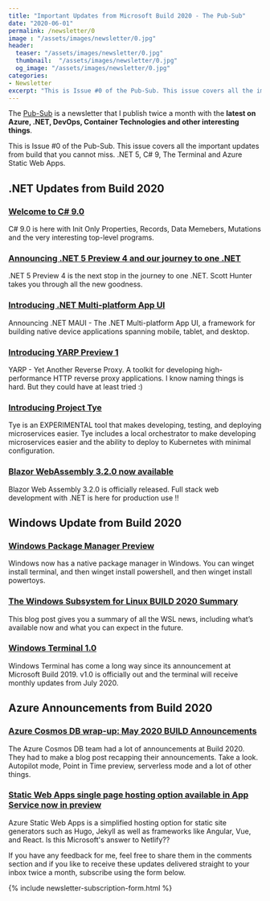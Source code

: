 ```yaml
---
title: "Important Updates from Microsoft Build 2020 - The Pub-Sub"
date: "2020-06-01"
permalink: /newsletter/0
image : "/assets/images/newsletter/0.jpg"
header:
  teaser: "/assets/images/newsletter/0.jpg"
  thumbnail:  "/assets/images/newsletter/0.jpg"
  og_image: "/assets/images/newsletter/0.jpg"
categories:
- Newsletter
excerpt: "This is Issue #0 of the Pub-Sub. This issue covers all the important updates from build that you cannot miss. .NET 5, C# 9, The Terminal and Azure Static Web Apps"
---
```


The [Pub-Sub](https://www.gurucharan.in/newsletter/) is a newsletter that I publish twice a month with the **latest on Azure, .NET, DevOps, Container Technologies and other interesting things**.

This is Issue #0 of the Pub-Sub. This issue covers all the important updates from build that you cannot miss. .NET 5, C# 9, The Terminal and Azure Static Web Apps.

## .NET Updates from Build 2020

### [Welcome to C# 9.0](https://devblogs.microsoft.com/dotnet/welcome-to-c-9-0/)

C# 9.0 is here with Init Only Properties, Records, Data Memebers, Mutations and the very interesting top-level programs.

### [Announcing .NET 5 Preview 4 and our journey to one .NET](https://devblogs.microsoft.com/dotnet/announcing-net-5-preview-4-and-our-journey-to-one-net/)

.NET 5 Preview 4 is the next stop in the journey to one .NET. Scott Hunter takes you through all the new goodness.

### [Introducing .NET Multi-platform App UI](https://devblogs.microsoft.com/dotnet/introducing-net-multi-platform-app-ui/)

Announcing .NET MAUI - The .NET Multi-platform App UI, a framework for building native device applications spanning mobile, tablet, and desktop.

### [Introducing YARP Preview 1](https://devblogs.microsoft.com/dotnet/introducing-yarp-preview-1/)

YARP - Yet Another Reverse Proxy. A toolkit for developing high-performance HTTP reverse proxy applications. I know naming things is hard. But they could have at least tried :)

### [Introducing Project Tye](https://devblogs.microsoft.com/aspnet/introducing-project-tye/)

Tye is an EXPERIMENTAL tool that makes developing, testing, and deploying microservices easier. Tye includes a local orchestrator to make developing microservices easier and the ability to deploy to Kubernetes with minimal configuration.

### [Blazor WebAssembly 3.2.0 now available](https://devblogs.microsoft.com/aspnet/blazor-webassembly-3-2-0-now-available/)

Blazor Web Assembly 3.2.0 is officially released. Full stack web development with .NET is here for production use !!

## Windows Update from Build 2020

### [Windows Package Manager Preview](https://devblogs.microsoft.com/commandline/windows-package-manager-preview/)

Windows now has a native package manager in Windows. You can winget install terminal, and then winget install powershell, and then winget install powertoys.

### [The Windows Subsystem for Linux BUILD 2020 Summary](https://devblogs.microsoft.com/commandline/the-windows-subsystem-for-linux-build-2020-summary/)

This blog post gives you a summary of all the WSL news, including what’s available now and what you can expect in the future.

### [Windows Terminal 1.0](https://devblogs.microsoft.com/commandline/windows-terminal-1-0/)

Windows Terminal has come a long way since its announcement at Microsoft Build 2019. v1.0 is officially out and the terminal will receive monthly updates from July 2020.

## Azure Announcements from Build 2020

### [Azure Cosmos DB wrap-up: May 2020 BUILD Announcements](https://devblogs.microsoft.com/cosmosdb/build-2020-announcements/)

The Azure Cosmos DB team had a lot of announcements at Build 2020. They had to make a blog post recapping their announcements. Take a look. Autopilot mode, Point in Time preview, serverless mode and a lot of other things.

### [Static Web Apps single page hosting option available in App Service now in preview](https://azure.microsoft.com/en-us/updates/static-web-apps-single-page-hosting-option-available-in-app-service-now-in-preview/)

Azure Static Web Apps is a simplified hosting option for static site generators such as Hugo, Jekyll as well as frameworks like Angular, Vue, and React. Is this Microsoft&#x27;s answer to Netlify??

If you have any feedback for me, feel free to share them in the comments section and if you like to receive these updates delivered straight to your inbox twice a month, subscribe using the form below.

{% include newsletter-subscription-form.html %}
